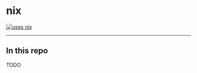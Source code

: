 # nix

[![uses nix](https://img.shields.io/badge/uses-nix-%237EBAE4)](https://nixos.org/)

---

## In this repo

TODO
